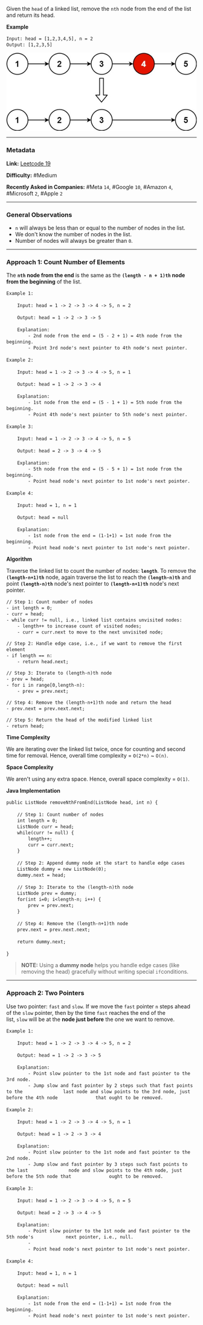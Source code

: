 
Given the `head` of a linked list, remove the `nth` node from the end of the list and return its head.

**Example**

```
Input: head = [1,2,3,4,5], n = 2
Output: [1,2,3,5]
```

![remove-nth-node](remove_nth_node.jpg)

---
### Metadata

**Link:** [Leetcode 19](https://leetcode.com/problems/remove-nth-node-from-end-of-list/description/)

**Difficulty:** #Medium 

**Recently Asked in Companies:** #Meta `14`, #Google `10`, #Amazon  `4`, #Microsoft `2`, #Apple `2`

---
### General Observations

- `n` will always be less than or equal to the number of nodes in the list.
- We don't know the number of nodes in the list.
- Number of nodes will always be greater than `0`.

---
### Approach 1: Count Number of Elements

The **`nth` node from the end** is the same as the **`(length - n + 1)th` node from the beginning** of the list.

```
Example 1:

	Input: head = 1 -> 2 -> 3 -> 4 -> 5, n = 2

	Output: head = 1 -> 2 -> 3 -> 5

	Explanation:
		- 2nd node from the end = (5 - 2 + 1) = 4th node from the beginning.
		- Point 3rd node's next pointer to 4th node's next pointer.

Example 2:

	Input: head = 1 -> 2 -> 3 -> 4 -> 5, n = 1

	Output: head = 1 -> 2 -> 3 -> 4

	Explanation:
		- 1st node from the end = (5 - 1 + 1) = 5th node from the beginning.
		- Point 4th node's next pointer to 5th node's next pointer.

Example 3:

	Input: head = 1 -> 2 -> 3 -> 4 -> 5, n = 5

	Output: head = 2 -> 3 -> 4 -> 5

	Explanation:
		- 5th node from the end = (5 - 5 + 1) = 1st node from the beginning.
		- Point head node's next pointer to 1st node's next pointer.

Example 4:

	Input: head = 1, n = 1

	Output: head = null

	Explanation:
		- 1st node from the end = (1-1+1) = 1st node from the beginning.
		- Point head node's next pointer to 1st node's next pointer.
```

**Algorithm**

Traverse the linked list to count the number of nodes: **`length`**. To remove the **`(length-n+1)th`** node, again traverse the list to reach the  **`(length-n)th`** and point **`(length-n)th`** node's next pointer to **`(length-n+1)th`** node's next pointer.

```
// Step 1: Count number of nodes
- int length = 0;
- curr = head;
- while curr != null, i.e., linked list contains unvisited nodes:
	- length++ to increase count of visited nodes;
	- curr = curr.next to move to the next unvisited node;
```

```
// Step 2: Handle edge case, i.e., if we want to remove the first element
- if length == n:
	- return head.next;
```

```
// Step 3: Iterate to (length-n)th node
- prev = head;
- for i in range[0,length-n):
	- prev = prev.next;
```

```
// Step 4: Remove the (length-n+1)th node and return the head
- prev.next = prev.next.next;
```

```
// Step 5: Return the head of the modified linked list
- return head;
```

**Time Complexity**

We are iterating over the linked list twice, once for counting and second time for removal. Hence, overall time complexity = `O(2*n)` ~ `O(n)`.

**Space Complexity**

We aren't using any extra space. Hence, overall space complexity = `O(1)`.

**Java Implementation**

```
public ListNode removeNthFromEnd(ListNode head, int n) {

	// Step 1: Count number of nodes
	int length = 0;
	ListNode curr = head;
	while(curr != null) {
		length++;
		curr = curr.next;
	}

	// Step 2: Append dummy node at the start to handle edge cases
	ListNode dummy = new ListNode(0);
	dummy.next = head;

	// Step 3: Iterate to the (length-n)th node
	ListNode prev = dummy;
	for(int i=0; i<length-n; i++) {
		prev = prev.next;
	}

	// Step 4: Remove the (length-n+1)th node
	prev.next = prev.next.next;

	return dummy.next;

}
```

> **NOTE:** Using a **dummy node** helps you handle edge cases (like removing the head) gracefully without writing special `if`conditions.

---
### Approach 2: Two Pointers

Use two pointer: `fast` and `slow`. If we move the `fast` pointer `n` steps ahead of the `slow` pointer, then by the time `fast` reaches the end of the list, `slow` will be at the **node just before** the one we want to remove.

```
Example 1:

	Input: head = 1 -> 2 -> 3 -> 4 -> 5, n = 2

	Output: head = 1 -> 2 -> 3 -> 5

	Explanation:
		- Point slow pointer to the 1st node and fast pointer to the 3rd node. 
		- Jump slow and fast pointer by 2 steps such that fast points to the               last node and slow points to the 3rd node, just before the 4th node              that ought to be removed. 

Example 2:

	Input: head = 1 -> 2 -> 3 -> 4 -> 5, n = 1

	Output: head = 1 -> 2 -> 3 -> 4

	Explanation:
		- Point slow pointer to the 1st node and fast pointer to the 2nd node.
		- Jump slow and fast pointer by 3 steps such fast points to the last               node and slow points to the 4th node, just before the 5th node that              ought to be removed.

Example 3:

	Input: head = 1 -> 2 -> 3 -> 4 -> 5, n = 5

	Output: head = 2 -> 3 -> 4 -> 5

	Explanation:
		- Point slow pointer to the 1st node and fast pointer to the 5th node's            next pointer, i.e., null.
		- 
		- Point head node's next pointer to 1st node's next pointer.

Example 4:

	Input: head = 1, n = 1

	Output: head = null

	Explanation:
		- 1st node from the end = (1-1+1) = 1st node from the beginning.
		- Point head node's next pointer to 1st node's next pointer.
```



